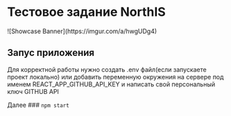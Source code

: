 <h1> Тестовое задание NorthIS </h1>
![Showcase Banner](https://imgur.com/a/hwgUDg4)

<h2> Запус приложения </h2>

Для корректной работы нужно создать .env файл(если запускаете проект локально) или добавить переменную окружения на сервере под именем REACT_APP_GITHUB_API_KEY и написать свой персональный ключ GITHUB API

Далее ### `npm start`
